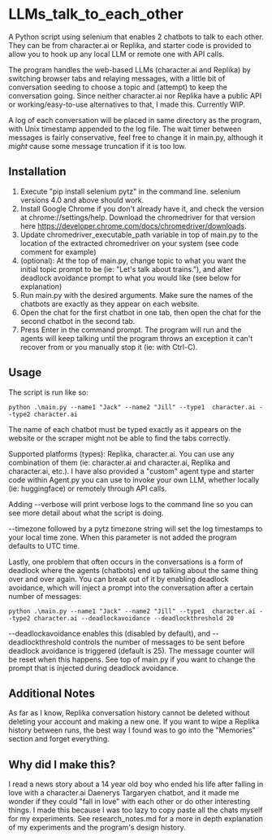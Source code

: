 # LLMs_talk_to_each_other
A Python script using selenium that enables 2 chatbots to talk to each other. They can be from character.ai or Replika, and starter code is provided to allow you to hook up any local LLM or remote one with API calls.

The program handles the web-based LLMs (character.ai and Replika) by switching browser tabs and relaying messages, with a little bit of conversation seeding to choose a topic and (attempt) to keep the conversation going. Since neither character.ai nor Replika have a public API or working/easy-to-use alternatives to that, I made this. Currently WIP.

A log of each conversation will be placed in same directory as the program, with Unix timestamp appended to the log file. The wait timer between messages is fairly conservative, feel free to change it in main.py, although it *might* cause some message truncation if it is too low.

## Installation
1. Execute "pip install selenium pytz" in the command line. selenium versions 4.0 and above should work.
2. Install Google Chrome if you don't already have it, and check the version at chrome://settings/help. Download the chromedriver for that version here https://developer.chrome.com/docs/chromedriver/downloads.
3. Update chromedriver_executable_path variable in top of main.py to the location of the extracted chromedriver on your system (see code comment for example)
4. (optional): At the top of main.py, change topic to what you want the initial topic prompt to be (ie: "Let's talk about trains."), and alter deadlock avoidance prompt to what you would like (see below for explanation)
5. Run main.py with the desired arguments. Make sure the names of the chatbots are exactly as they appear on each website.
6. Open the chat for the first chatbot in one tab, then open the chat for the second chatbot in the second tab.
7. Press Enter in the command prompt. The program will run and the agents will keep talking until the program throws an exception it can't recover from or you manually stop it (ie: with Ctrl-C).

## Usage
The script is run like so:
    
    python .\main.py --name1 "Jack" --name2 "Jill" --type1  character.ai --type2 character.ai
	
The name of each chatbot must be typed exactly as it appears on the website or the scraper might not be able to find the tabs correctly.

Supported platforms (types): Replika, character.ai. You can use any combination of them (ie: character.ai and character.ai, Replika and character.ai, etc.). I have also provided a "custom" agent type and starter code within Agent.py you can use to invoke your own LLM, whether locally (ie: huggingface) or remotely through API calls.

Adding --verbose will print verbose logs to the command line so you can see more detail about what the script is doing.

--timezone followed by a pytz timezone string will set the log timestamps to your local time zone. When this parameter is not added the program defaults to UTC time.

Lastly, one problem that often occurs in the conversations is a form of deadlock where the agents (chatbots) end up talking about the same thing over and over again. You can break out of it by enabling deadlock avoidance, which will inject a prompt into the conversation after a certain number of messages:
    
    python .\main.py --name1 "Jack" --name2 "Jill" --type1  character.ai --type2 character.ai --deadlockavoidance --deadlockthreshold 20
	
--deadlockavoidance enables this (disabled by default), and --deadlockthreshold controls the number of messages to be sent before deadlock avoidance is triggered (default is 25). The message counter will be reset when this happens. See top of main.py if you want to change the prompt that is injected during deadlock avoidance.

## Additional Notes

As far as I know, Replika conversation history cannot be deleted without deleting your account and making a new one. If you want to wipe a Replika history between runs, the best way I found was to go into the "Memories" section and forget everything.	

## Why did I make this?

I read a news story about a 14 year old boy who ended his life after falling in love with a character.ai Daenerys Targaryen chatbot, and it made me wonder if they could "fall in love" with each other or do other interesting things. I made this because I was too lazy to copy paste all the chats myself for my experiments. See research_notes.md for a more in depth explanation of my experiments and the program's design history.
